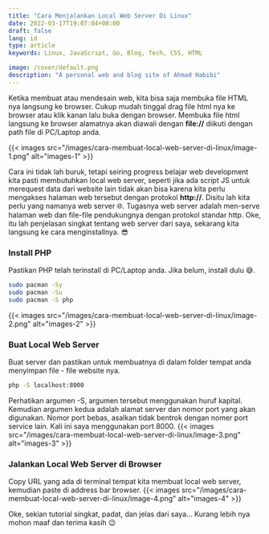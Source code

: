 ```yaml
---
title: "Cara Menjalankan Local Web Server Di Linux"
date: 2022-03-17T19:07:04+08:00
draft: false
lang: id
type: article
keywords: Linux, JavaScript, Go, Blog, Tech, CSS, HTML

image: /cover/default.png
description: "A personal web and blog site of Ahmad Habibi"
---
```


Ketika membuat atau mendesain web, kita bisa saja membuka file HTML nya langsung ke browser. Cukup mudah tinggal drag file html nya ke browser atau klik kanan lalu buka dengan browser. Membuka file html langsung ke browser alamatnya akan diawali dengan **file://** diikuti dengan path file di PC/Laptop anda.

{{< images src="/images/cara-membuat-local-web-server-di-linux/image-1.png" alt="images-1" >}}

Cara ini tidak lah buruk, tetapi seiring progress belajar web development kita pasti membutuhkan local web server, seperti jika ada script JS untuk merequest data dari website lain tidak akan bisa karena kita perlu mengakses halaman web tersebut dengan protokol **http://**. Disitu lah kita perlu yang namanya web server 🌐. Tugasnya web server adalah men-serve halaman web dan file-file pendukungnya dengan protokol standar http. Oke, itu lah penjelasan singkat tentang web server dari saya, sekarang kita langsung ke cara menginstallnya. 😎

### **Install PHP**

Pastikan PHP telah terinstall di PC/Laptop anda. Jika belum, install dulu 😅.
```bash
sudo pacman -Sy
sudo pacman -Su
sudo pacman -S php
```
{{< images src="/images/cara-membuat-local-web-server-di-linux/image-2.png" alt="images-2" >}}

### **Buat Local Web Server**

Buat server dan pastikan untuk membuatnya di dalam folder tempat anda menyimpan file - file website nya.
```bash
php -S localhost:8000
```
Perhatikan argumen -S, argumen tersebut menggunakan huruf kapital. Kemudian argumen kedua adalah alamat server dan nomor port yang akan digunakan. Nomor port bebas, asalkan tidak bentrok dengan nomer port service lain. Kali ini saya menggunakan port 8000.
{{< images src="/images/cara-membuat-local-web-server-di-linux/image-3.png" alt="images-3" >}}

###	**Jalankan Local Web Server di Browser**

Copy URL yang ada di terminal tempat kita membuat local web server, kemudian paste di address bar browser.
{{< images src="/images/cara-membuat-local-web-server-di-linux/image-4.png" alt="images-4" >}}

Oke, sekian tutorial singkat, padat, dan jelas dari saya... Kurang lebih nya mohon maaf dan terima kasih 😉